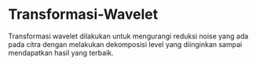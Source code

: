 # Transformasi-Wavelet

Transformasi wavelet dilakukan untuk mengurangi reduksi noise yang ada pada citra dengan melakukan dekomposisi level yang diinginkan sampai mendapatkan hasil yang terbaik.
